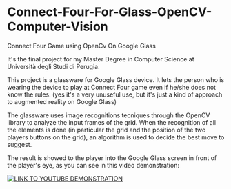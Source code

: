 # Connect-Four-For-Glass-OpenCV-Computer-Vision
Connect Four Game using OpenCv On Google Glass

It's the final project for my Master Degree in Computer Science at Università degli Studi di Perugia.

This project is a glassware for Google Glass device.
It lets the person who is wearing the device to play at Connect Four game even if he/she does not know the rules.
(yes it's a very unuseful use, but it's just a kind of approach to augmented reality on Google Glass)

The glassware uses image recognitions tecniques through the OpenCV library to analyze the input frames of the grid.
When the recognition of all the elements is done (in particular the grid and the position of the two players buttons on the grid), an algorithm is used to decide the best move to suggest.

The result is showed to the player into the Google Glass screen in front of the player's eye, as you can see in this video demonstration:

[![LINK TO YOUTUBE DEMONSTRATION](http://img.youtube.com/vi/j7-0sOLbGvc/0.jpg)](https://youtu.be/j7-0sOLbGvc?list=PL348C906D4053BE8A)


